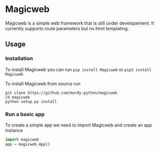 # Magicweb

Magicweb is a simple web framework that is still under developement. It currently supports route parameters but no html templating.

## Usage
### Installation

To install Magicweb you can run
`pip install Magicweb` or `pip3 install Magicweb`

To install Magicweb from source run

```
git clone https://github.com/mordy-python/magicweb
cd magicweb
python setup.py install
```
### Run a basic app
To create a simple app we need to import Magicweb and create an app instance

```python
import magicweb
app = magicweb.App()
```
